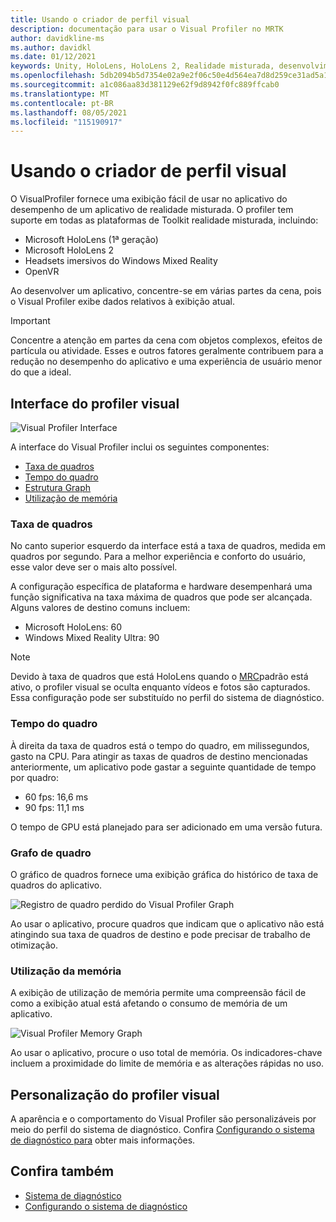 ```yaml
---
title: Usando o criador de perfil visual
description: documentação para usar o Visual Profiler no MRTK
author: davidkline-ms
ms.author: davidkl
ms.date: 01/12/2021
keywords: Unity, HoloLens, HoloLens 2, Realidade misturada, desenvolvimento, MRTK,
ms.openlocfilehash: 5db2094b5d7354e02a9e2f06c50e4d564ea7d8d259ce31ad5a11f49a71e27839
ms.sourcegitcommit: a1c086aa83d381129e62f9d8942f0fc889ffcab0
ms.translationtype: MT
ms.contentlocale: pt-BR
ms.lasthandoff: 08/05/2021
ms.locfileid: "115190917"
---
```

# <a name="using-the-visual-profiler"></a>Usando o criador de perfil visual

O VisualProfiler fornece uma exibição fácil de usar no aplicativo do desempenho de um aplicativo de realidade misturada. O profiler tem suporte em todas as plataformas de Toolkit realidade misturada, incluindo:

- Microsoft HoloLens (1ª geração)
- Microsoft HoloLens 2
- Headsets imersivos do Windows Mixed Reality
- OpenVR

Ao desenvolver um aplicativo, concentre-se em várias partes da cena, pois o Visual Profiler exibe dados relativos à exibição atual.

> [!IMPORTANT]
> Concentre a atenção em partes da cena com objetos complexos, efeitos de partícula ou atividade. Esses e outros fatores geralmente contribuem para a redução no desempenho do aplicativo e uma experiência de usuário menor do que a ideal.

## <a name="visual-profiler-interface"></a>Interface do profiler visual

![Visual Profiler Interface](../images/diagnostics/VisualProfiler.png)

A interface do Visual Profiler inclui os seguintes componentes:

- [Taxa de quadros](#frame-rate)
- [Tempo do quadro](#frame-time)
- [Estrutura Graph](#frame-graph)
- [Utilização de memória](#memory-utilization)

### <a name="frame-rate"></a>Taxa de quadros

No canto superior esquerdo da interface está a taxa de quadros, medida em quadros por segundo. Para a melhor experiência e conforto do usuário, esse valor deve ser o mais alto possível.

A configuração específica de plataforma e hardware desempenhará uma função significativa na taxa máxima de quadros que pode ser alcançada. Alguns valores de destino comuns incluem:

- Microsoft HoloLens: 60
- Windows Mixed Reality Ultra: 90

> [!NOTE]
> Devido à taxa de quadros que está HoloLens quando o [MRC](/windows/mixed-reality/mixed-reality-capture-for-developers#what-to-expect-when-mrc-is-enabled-on-hololens)padrão está ativo, o profiler visual se oculta enquanto vídeos e fotos são capturados. Essa configuração pode ser substituído no perfil do sistema de diagnóstico.

### <a name="frame-time"></a>Tempo do quadro

À direita da taxa de quadros está o tempo do quadro, em milissegundos, gasto na CPU. Para atingir as taxas de quadros de destino mencionadas anteriormente, um aplicativo pode gastar a seguinte quantidade de tempo por quadro:

- 60 fps: 16,6 ms
- 90 fps: 11,1 ms

O tempo de GPU está planejado para ser adicionado em uma versão futura.

### <a name="frame-graph"></a>Grafo de quadro

O gráfico de quadros fornece uma exibição gráfica do histórico de taxa de quadros do aplicativo.

![Registro de quadro perdido do Visual Profiler Graph](../images/diagnostics/VisualProfilerMissedFrames.png)

Ao usar o aplicativo, procure quadros que indicam que o aplicativo não está atingindo sua taxa de quadros de destino e pode precisar de trabalho de otimização.

### <a name="memory-utilization"></a>Utilização da memória

A exibição de utilização de memória permite uma compreensão fácil de como a exibição atual está afetando o consumo de memória de um aplicativo.

![Visual Profiler Memory Graph](../images/diagnostics/VisualProfilerMemory.png)

Ao usar o aplicativo, procure o uso total de memória. Os indicadores-chave incluem a proximidade do limite de memória e as alterações rápidas no uso.

## <a name="customizing-the-visual-profiler"></a>Personalização do profiler visual

A aparência e o comportamento do Visual Profiler são personalizáveis por meio do perfil do sistema de diagnóstico. Confira [Configurando o sistema de diagnóstico para](configuring-diagnostics.md) obter mais informações.

## <a name="see-also"></a>Confira também

- [Sistema de diagnóstico](diagnostics-system-getting-started.md)
- [Configurando o sistema de diagnóstico](configuring-diagnostics.md)

